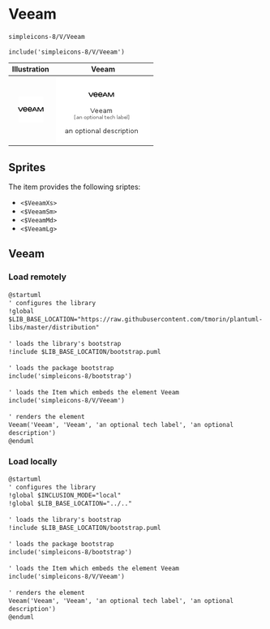 # Veeam


```text
simpleicons-8/V/Veeam
```

```text
include('simpleicons-8/V/Veeam')
```



| Illustration | Veeam |
| :---: | :---: |
| ![illustration for Illustration](../../simpleicons-8/V/Veeam.png) | ![illustration for Veeam](../../simpleicons-8/V/Veeam.Local.png) |



## Sprites
The item provides the following sriptes:

- `<$VeeamXs>`
- `<$VeeamSm>`
- `<$VeeamMd>`
- `<$VeeamLg>`





## Veeam

### Load remotely
```plantuml
@startuml
' configures the library
!global $LIB_BASE_LOCATION="https://raw.githubusercontent.com/tmorin/plantuml-libs/master/distribution"

' loads the library's bootstrap
!include $LIB_BASE_LOCATION/bootstrap.puml

' loads the package bootstrap
include('simpleicons-8/bootstrap')

' loads the Item which embeds the element Veeam
include('simpleicons-8/V/Veeam')

' renders the element
Veeam('Veeam', 'Veeam', 'an optional tech label', 'an optional description')
@enduml
```

### Load locally
```plantuml
@startuml
' configures the library
!global $INCLUSION_MODE="local"
!global $LIB_BASE_LOCATION="../.."

' loads the library's bootstrap
!include $LIB_BASE_LOCATION/bootstrap.puml

' loads the package bootstrap
include('simpleicons-8/bootstrap')

' loads the Item which embeds the element Veeam
include('simpleicons-8/V/Veeam')

' renders the element
Veeam('Veeam', 'Veeam', 'an optional tech label', 'an optional description')
@enduml
```

